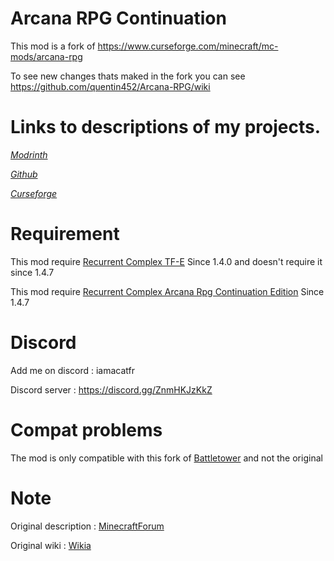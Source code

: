 # Arcana RPG Continuation

This mod is a fork of https://www.curseforge.com/minecraft/mc-mods/arcana-rpg

To see new changes thats maked in the fork you can see https://github.com/quentin452/Arcana-RPG/wiki

# Links to descriptions of my projects.

[*Modrinth*](https://modrinth.com/mod/arcana-rpg-continuation)

[*Github*](https://github.com/quentin452/Arcana-RPG)

[*Curseforge*](https://legacy.curseforge.com/minecraft/mc-mods/arcana-rpg-continuation)

# Requirement

This mod require [Recurrent Complex TF-E](https://www.curseforge.com/minecraft/mc-mods/recurrent-complex-patched/files/3724793) Since 1.4.0 and doesn't require it since 1.4.7

This mod require [Recurrent Complex Arcana Rpg Continuation Edition](https://legacy.curseforge.com/minecraft/mc-mods/recurrent-complex-arcana-rpg-continuation-edition/download/4777285) Since 1.4.7

# Discord

Add me on discord : iamacatfr

Discord server : https://discord.gg/ZnmHKJzKkZ


# Compat problems

The mod is only compatible with this fork of [Battletower](https://github.com/quentin452/battle-tower-continuation) and not the original

# Note

Original description : [MinecraftForum](https://www.minecraftforum.net/forums/mapping-and-modding-java-edition/minecraft-mods/2453697-arcana-rpg-5-dimensions-100-mobs-bosses-minibosses)

Original wiki : [Wikia](https://arcana-rpg.fandom.com/wiki/Arcana_RPG_Wikia)

